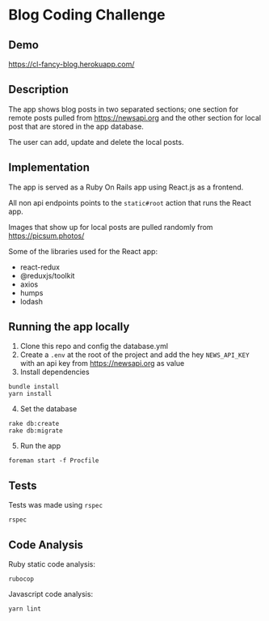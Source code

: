 # Blog Coding Challenge

## Demo
https://cl-fancy-blog.herokuapp.com/

## Description
The app shows blog posts in two separated sections; one section for remote posts pulled from https://newsapi.org and the other section for local post that are stored in the app database.

The user can add, update and delete the local posts.

## Implementation
The app is served as a Ruby On Rails app using React.js as a frontend.

All non api endpoints points to the `static#root` action that runs the React app.

Images that show up for local posts are pulled randomly from https://picsum.photos/

Some of the libraries used for the React app:
- react-redux
- @reduxjs/toolkit
- axios
- humps
- lodash

## Running the app locally

1. Clone this repo and config the database.yml
2. Create a `.env` at the root of the project and add the hey `NEWS_API_KEY` with an api key from https://newsapi.org as value
3. Install dependencies
```
bundle install
yarn install
```
4. Set the database
```bazaar
rake db:create
rake db:migrate
```
5. Run the app
```bazaar
foreman start -f Procfile
```

## Tests
Tests was made using `rspec`
```bazaar
rspec
```

## Code Analysis
Ruby static code analysis:
```bazaar
rubocop
```
Javascript code analysis:
```bazaar
yarn lint
```